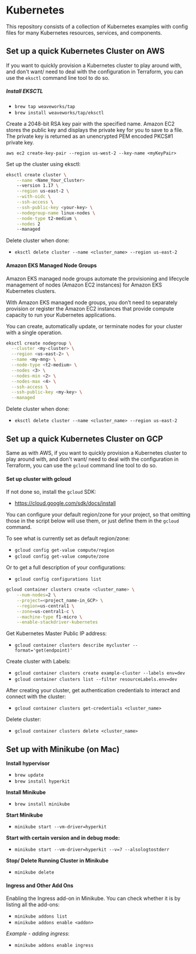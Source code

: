# Kubernetes

This repository consists of a collection of Kubernetes examples with config files for many Kubernetes resources, services, and components.

## Set up a quick Kubernetes Cluster on AWS

If you want to quickly provision a Kubernetes cluster to play around with, and don't want/ need to deal with the configuration in Terraform, you can use the `eksctl` command line tool to do so.

##### Install EKSCTL
* `brew tap weaveworks/tap`
* `brew install weaveworks/tap/eksctl`

Create a 2048-bit RSA key pair with the specified name. Amazon EC2 stores the public key and displays the private key for you to save to a file. The private key is returned as an unencrypted PEM encoded PKCS#1 private key.

`aws ec2 create-key-pair --region us-west-2 --key-name <myKeyPair>`

Set up the cluster using eksctl:

```sh
eksctl create cluster \
    --name <Name_Your_Cluster>
    --version 1.17 \
    --region us-east-2 \
    --with-oidc \
    --ssh-access \
    --ssh-public-key <your-key> \
    --nodegroup-name linux-nodes \
    --node-type t2-medium \
    --nodes 2
    --managed
```

Delete cluster when done:
* `eksctl delete cluster --name <cluster_name> --region us-east-2`

#### Amazon EKS Managed Node Groups

Amazon EKS managed node groups automate the provisioning and lifecycle management of nodes (Amazon EC2 instances) for Amazon EKS Kubernetes clusters.

With Amazon EKS managed node groups, you don’t need to separately provision or register the Amazon EC2 instances that provide compute capacity to run your Kubernetes applications.

You can create, automatically update, or terminate nodes for your cluster with a single operation.

```sh
eksctl create nodegroup \
  --cluster <my-cluster> \
  --region <us-east-2> \
  --name <my-mng> \
  --node-type <t2-medium> \
  --nodes <3> \
  --nodes-min <2> \
  --nodes-max <4> \
  --ssh-access \
  --ssh-public-key <my-key> \
  --managed
```

Delete cluster when done:
* `eksctl delete cluster --name <cluster_name> --region us-east-2`


## Set up a quick Kubernetes Cluster on GCP

Same as with AWS, if you want to quickly provision a Kubernetes cluster to play around with, and don't want/ need to deal with the configuration in Terraform, you can use the `gcloud` command line tool to do so.

#### Set up cluster with gcloud

If not done so, install the `gcloud` SDK:
* https://cloud.google.com/sdk/docs/install

You can configure your default region/zone for your project, so that omitting those in the script below will use them, or just define them in the `gcloud` command.

To see what is currently set as default region/zone:
* `gcloud config get-value compute/region`
* `gcloud config get-value compute/zone`

Or to get a full description of your configurations:
* `gcloud config configurations list`


```sh
gcloud container clusters create <cluster_name> \
    --num-nodes=2 \
    --project=<project_name-in_GCP> \
    --region=us-central1 \
    --zone=us-central1-c \
    --machine-type f1-micro \
    --enable-stackdriver-kubernetes
```

Get Kubernetes Master Public IP address:
* `gcloud container clusters describe mycluster --format='get(endpoint)'`

Create cluster with Labels:

* `gcloud container clusters create example-cluster --labels env=dev`
* `gcloud container clusters list --filter resourceLabels.env=dev`

After creating your cluster, get authentication credentials to interact and connect with the cluster:

* `gcloud container clusters get-credentials <cluster_name>`

Delete cluster:

* `gcloud container clusters delete <cluster_name>`

## Set up with Minikube (on Mac)

**Install hypervisor**
* `brew update`
* `brew install hyperkit`

**Install Minikube**
* `brew install minikube`

**Start Minikube**
* `minikube start --vm-driver=hyperkit`

**Start with certain version and in debug mode:**
* `minikube start --vm-driver=hyperkit --v=7 --alsologtostderr`

**Stop/ Delete Running Cluster in Minikube**
* `minikube delete`


#### Ingress and Other Add Ons

Enabling the Ingress add-on in Minikube. You can check whether it is by listing all the add-ons:

* `minikube addons list`
* `minikube addons enable <addon>`

*Example - adding ingress*:
* `minikube addons enable ingress`
